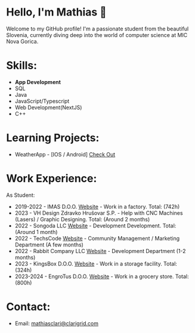 # Hello, I'm Mathias 👋

Welcome to my GitHub profile! I'm a passionate student from the beautiful Slovenia, currently diving deep into the world of computer science at MIC Nova Gorica.

# Skills:
- **App Development**
- SQL
- Java
- JavaScript/Typescript
- Web Development(NextJS)
- C++

# Learning Projects:
* WeatherApp - [IOS / Android] [Check Out](https://github.com/mathiasclari/matsweatherapp)

# Work Experience:
As Student:
* 2019-2022 - IMAS D.O.O. [Website](https://imas.si) - Work in a factory. Total: (742h)
* 2023 - VH Design Zdravko Hrušovar S.P. - Help with CNC Machines (Lasers) / Graphic Designing. Total: (Around 2 months)
* 2022 - Songoda LLC [Website](https://www.linkedin.com/company/songoda/) -  Development Development. Total: (Around 1 month)
* 2022 - TechsCode [Website](https://www.linkedin.com/company/techscode) - Community Management / Marketing Department (A few months)
* 2022 - Rabbit Company LLC [Website](https://www.linkedin.com/company/rabbit-company-llc/) - Development Department (1-2 months)
* 2023 - KingsBox D.O.O. [Website](https://kingsbox.com) - Work in a storage facility. Total: (324h)
* 2023-2024 - EngroTus D.O.O. [Website](https://tus.si) - Work in a grocery store. Total: (800h)


# Contact:
* Email: mathiasclari@clarigrid.com
